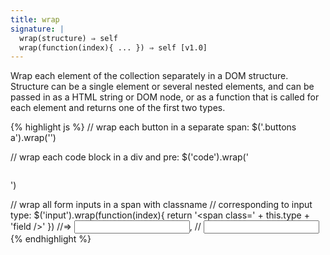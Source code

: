 ```yaml
---
title: wrap
signature: |
  wrap(structure) ⇒ self
  wrap(function(index){ ... }) ⇒ self [v1.0]
---
```


Wrap each element of the collection separately in a DOM structure. Structure can
be a single element or several nested elements, and can be passed in as a HTML
string or DOM node, or as a function that is called for each element and returns
one of the first two types.

{% highlight js %}
// wrap each button in a separate span:
$('.buttons a').wrap('<span>')

// wrap each code block in a div and pre:
$('code').wrap('<div class=highlight><pre /></div>')

// wrap all form inputs in a span with classname
// corresponding to input type:
$('input').wrap(function(index){
  return '<span class=' + this.type + 'field />'
})
//=> <span class=textfield><input type=text /></span>,
//   <span class=searchfield><input type=search /></span>
{% endhighlight %}
